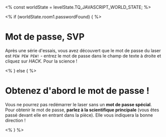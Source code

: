 <%
const worldState = levelState.TQ_JAVASCRIPT_WORLD_STATE;
%>

<% if (worldState.room1.passwordFound) { %>

# Mot de passe, SVP

Après une série d'essais, vous avez découvert que le mot de passe du laser est `PEW PEW PEW!` - entrez le mot de passe dans le champ de texte à droite et cliquez sur _HACK_. Pour la science !

<% } else { %>

# Obtenez d'abord le mot de passe !

Vous ne pourrez pas redémarrer le laser sans un **mot de passe spécial**. Pour obtenir le mot de passe, **parlez à la scientifique principale** (vous êtes passé devant elle en entrant dans la pièce). Elle vous indiquera la bonne direction !

<% } %>
